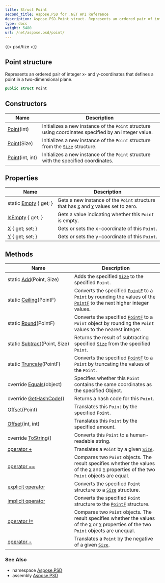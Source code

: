 ```yaml
---
title: Struct Point
second_title: Aspose.PSD for .NET API Reference
description: Aspose.PSD.Point struct. Represents an ordered pair of integer x and ycoordinates that defines a point in a twodimensional plane
type: docs
weight: 5480
url: /net/aspose.psd/point/
---
```

{{< psd/tize >}}
## Point structure

Represents an ordered pair of integer x- and y-coordinates that defines a point in a two-dimensional plane.

```csharp
public struct Point
```

## Constructors

| Name | Description |
| --- | --- |
| [Point](point/#constructor_1)(int) | Initializes a new instance of the `Point` structure using coordinates specified by an integer value. |
| [Point](point/#constructor)(Size) | Initializes a new instance of the `Point` structure from the [`Size`](../size/) structure. |
| [Point](point/#constructor_2)(int, int) | Initializes a new instance of the `Point` structure with the specified coordinates. |

## Properties

| Name | Description |
| --- | --- |
| static [Empty](../../aspose.psd/point/empty/) { get; } | Gets a new instance of the `Point` structure that has [`X`](./x/) and [`Y`](./y/) values set to zero. |
| [IsEmpty](../../aspose.psd/point/isempty/) { get; } | Gets a value indicating whether this `Point` is empty. |
| [X](../../aspose.psd/point/x/) { get; set; } | Gets or sets the x-coordinate of this `Point`. |
| [Y](../../aspose.psd/point/y/) { get; set; } | Gets or sets the y-coordinate of this `Point`. |

## Methods

| Name | Description |
| --- | --- |
| static [Add](../../aspose.psd/point/add/)(Point, Size) | Adds the specified [`Size`](../size/) to the specified `Point`. |
| static [Ceiling](../../aspose.psd/point/ceiling/)(PointF) | Converts the specified [`PointF`](../pointf/) to a `Point` by rounding the values of the [`PointF`](../pointf/) to the next higher integer values. |
| static [Round](../../aspose.psd/point/round/)(PointF) | Converts the specified [`PointF`](../pointf/) to a `Point` object by rounding the `Point` values to the nearest integer. |
| static [Subtract](../../aspose.psd/point/subtract/)(Point, Size) | Returns the result of subtracting specified [`Size`](../size/) from the specified `Point`. |
| static [Truncate](../../aspose.psd/point/truncate/)(PointF) | Converts the specified [`PointF`](../pointf/) to a `Point` by truncating the values of the `Point`. |
| override [Equals](../../aspose.psd/point/equals/)(object) | Specifies whether this `Point` contains the same coordinates as the specified Object. |
| override [GetHashCode](../../aspose.psd/point/gethashcode/)() | Returns a hash code for this `Point`. |
| [Offset](../../aspose.psd/point/offset/#offset)(Point) | Translates this `Point` by the specified `Point`. |
| [Offset](../../aspose.psd/point/offset/#offset_1)(int, int) | Translates this `Point` by the specified amount. |
| override [ToString](../../aspose.psd/point/tostring/)() | Converts this `Point` to a human-readable string. |
| [operator +](../../aspose.psd/point/op_addition/) | Translates a `Point` by a given [`Size`](../size/). |
| [operator ==](../../aspose.psd/point/op_equality/) | Compares two `Point` objects. The result specifies whether the values of the [`X`](./x/) and [`Y`](./y/) properties of the two `Point` objects are equal. |
| [explicit operator](../../aspose.psd/point/op_explicit/) | Converts the specified `Point` structure to a [`Size`](../size/) structure. |
| [implicit operator](../../aspose.psd/point/op_implicit/) | Converts the specified `Point` structure to the [`PointF`](../pointf/) structure. |
| [operator !=](../../aspose.psd/point/op_inequality/) | Compares two `Point` objects. The result specifies whether the values of the [`X`](./x/) or [`Y`](./y/) properties of the two `Point` objects are unequal. |
| [operator -](../../aspose.psd/point/op_subtraction/) | Translates a `Point` by the negative of a given [`Size`](../size/). |

### See Also

* namespace [Aspose.PSD](../../aspose.psd/)
* assembly [Aspose.PSD](../../)



